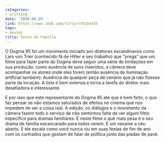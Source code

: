 ```yaml
---
categories:
- writting
date: '2020-09-29'
link: https://www.imdb.com/title/tt0154420
tags:
- movies
title: Festa de Família
---
```


O Dogma 95 foi um movimento iniciado por diretores escandinavos como Lars von Trier (conhecido fã de Hitler e seu trabalho) que "prega" que um filme para fazer parte do Dogma deve seguir uma série de limitações em sua produção, como ausência de sons inseridos, a câmera deve acompanhar os atores onde eles forem (então ausência de iluminação artificial também). Ausência de qualquer peça de cenário que já não fizesse parte da locação. A lista é bem extensa e torna a tarefa do diretor mais desafiadora e interessante.

E por isso que este representante do Dogma 95 até que é bem feito, o que faz pensar se não estamos saturados de efeitos no cinema que nos impedem de ver a coisa real. A edição, os diálogos e o movimento da câmera fazem todo o serviço de não sentirmos falta de ver algum filtro específico para dramas familiares. E neste filme o que mais pesa é o seu drama de família escancarado para todos verem. É um vexame a céu aberto. E ele escala como você nunca viu em suas festas de fim de ano com os cunhados que gostam de falar de política junto das piadas de pavê.

